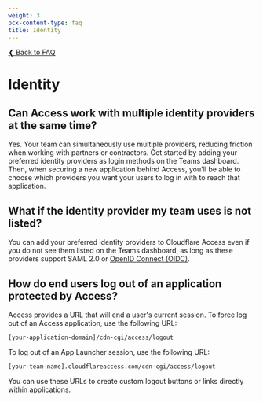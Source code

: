 ```yaml
---
weight: 3
pcx-content-type: faq
title: Identity
---
```


[❮ Back to FAQ](/faq)

# Identity

## Can Access work with multiple identity providers at the same time?

Yes. Your team can simultaneously use multiple providers, reducing friction when working with partners or contractors. Get started by adding your preferred identity providers as login methods on the Teams dashboard. Then, when securing a new application behind Access, you'll be able to choose which providers you want your users to log in with to reach that application.

## What if the identity provider my team uses is not listed?

You can add your preferred identity providers to Cloudflare Access even if you do not see them listed on the Teams dashboard, as long as these providers support SAML 2.0 or [OpenID Connect (OIDC)](/identity/idp-integration/generic-oidc).

## How do end users log out of an application protected by Access?

Access provides a URL that will end a user's current session. To force log out of an Access application, use the following URL:

```
[your-application-domain]/cdn-cgi/access/logout
```

To log out of an App Launcher session, use the following URL:

```
[your-team-name].cloudflareaccess.com/cdn-cgi/access/logout
```

You can use these URLs to create custom logout buttons or links directly within applications.